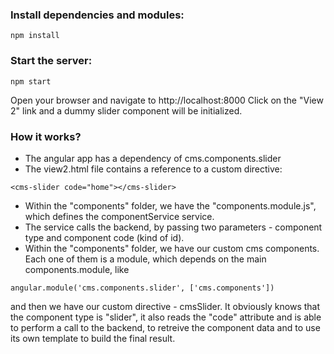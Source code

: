 ### Install dependencies and modules:
````
npm install
````

### Start the server:
````
npm start
````

Open your browser and navigate to http://localhost:8000
Click on the "View 2" link and a dummy slider component will be initialized.

### How it works?
- The angular app has a dependency of cms.components.slider
- The view2.html file contains a reference to a custom directive:
````
<cms-slider code="home"></cms-slider>
````
- Within the "components" folder, we have the "components.module.js", which defines the componentService service. 
- The service calls the backend, by passing two parameters - component type and component code (kind of id).
- Within the "components" folder, we have our custom cms components. Each one of them is a module, which depends on the main components.module, like 
````
angular.module('cms.components.slider', ['cms.components'])
````

and then we have our custom directive - cmsSlider. It obviously knows that the component type is "slider", it also reads the "code" attribute and is able to perform a call to the backend, to retreive the component data and to use its own template to build the final result.


